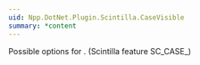 ```yaml
---
uid: Npp.DotNet.Plugin.Scintilla.CaseVisible
summary: *content
---
```


Possible options for <xref href="Npp.DotNet.Plugin.IScintillaGateway.StyleSetCase(System.Int32%2cNpp.DotNet.Plugin.Scintilla.CaseVisible)" data-throw-if-not-resolved="false"></xref>. (Scintilla feature SC_CASE_)
